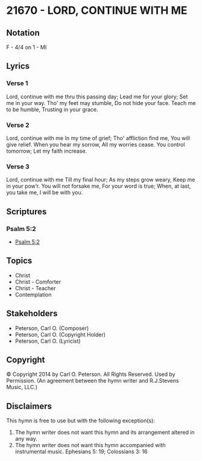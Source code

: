 # 21670 - LORD, CONTINUE WITH ME

## Notation

F - 4/4 on 1 - MI

## Lyrics

### Verse 1

Lord, continue with me thru this passing day; Lead me for your glory; Set me in your way. Tho' my feet may stumble, Do not hide your face. Teach me to be humble, Trusting in your grace.



### Verse 2

Lord, continue with me In my time of grief; Tho' affliction find me, You will give relief. When you hear my sorrow, All my worries cease. You control tomorrow; Let my faith increase. 



### Verse 3

Lord, continue with me Till my final hour; As my steps grow weary, Keep me in your pow’r. You will not forsake me, For your word is true; When, at last, you take me, I will be with you.



## Scriptures

### Psalm 5:2

- [Psalm 5:2](https://www.biblegateway.com/passage/?search=Psalm%205%3A2)


## Topics

- Christ
- Christ - Comforter
- Christ - Teacher
- Contemplation

## Stakeholders

- Peterson, Carl O. (Composer)
- Peterson, Carl O. (Copyright Holder)
- Peterson, Carl O. (Lyricist)

## Copyright

© Copyright 2014 by Carl O. Peterson. All Rights Reserved. Used by Permission.
(An agreement between the hymn writer and R.J.Stevens Music, LLC.)

## Disclaimers

This hymn is free to use but with the following exception(s):
1. The hymn writer does not want this hymn and its arrangement altered in any way.
2. The hymn writer does not want this hymn accompanied with instrumental music.
Ephesians 5: 19; Colossians 3: 16

